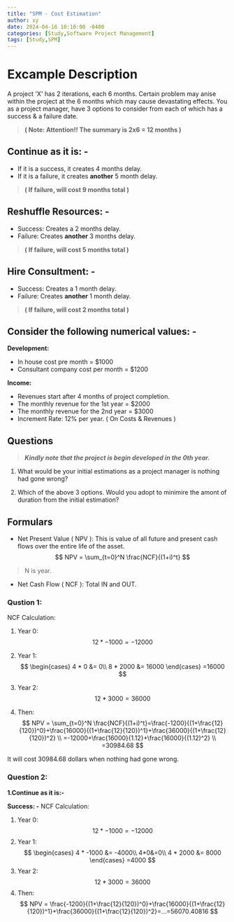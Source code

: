 ```yaml
---
title: "SPM - Cost Estimation"
author: xy
date: 2024-04-16 10:10:00 -0400
categories: [Study,Software Project Management]
tags: [Study,SPM]
---
```


# Excample Description

A project 'X' has 2 iterations, each 6 months. Certain problem may anise within the project at the 6 months which may cause devastating effects. You as a project manager, have 3 options to consider from each of which has a success & a failure date.
 > **( Note: Attention!! The summary is 2x6 = 12 months )**


## Continue as it is: -

 - If it is a success, it creates 4 months delay.  
 - If it is a failure, it creates **another** 5 month delay.
 >  **( If failure, will cost 9 months total )**
 

## Reshuffle Resources: -

- Success: Creates a 2 months delay.
- Failure: Creates **another** 3 months delay. 
>  **( If failure, will cost 5 months total )**


## Hire Consultment: -

- Success: Creates a 1 month delay.
- Failure: Creates **another** 1 month delay. 
 >  **( If failure, will cost 2 months total )**

## Consider the following numerical values: -

**Development:**
- In house cost pre month = $1000
- Consultant company cost per month = $1200

**Income:**
- Revenues start after 4 months of project completion.
- The monthly revenue for the 1st year = $2000
- The monthly revenue for the 2nd year = $3000
- Increment Rate: 12% per year. ( On Costs & Revenues )


## Questions

> ***Kindly note that the project is begin developed in the 0th year.***

1. What would be your initial estimations as a project manager is nothing had gone wrong?

2. Which of the above 3 options. Would you adopt to minimire the amont of duration from the initial estimation?

## Formulars

- Net Present Value ( NPV ): This is value of all future and present cash flows over the entire life of the asset.
$$
NPV = \sum_{t=0}^N \frac{NCF}{(1+i)^t}
$$
> N is year.

- Net Cash Flow ( NCF ): Total IN and OUT.

### Qustion 1:
NCF Calculation:
1.  Year 0: $$12 * -1000 = -12000$$
2.  Year 1: 
$$
 \begin{cases}
 4 * 0 &= 0\\
 8 * 2000 &= 16000
\end{cases} =16000
$$


3. Year 2: $$12 * 3000 = 36000$$
4. Then:
$$
NPV = \sum_{t=0}^N \frac{NCF}{(1+i)^t}=\frac{-1200}{(1+\frac{12}{120})^0}+\frac{16000}{(1+\frac{12}{120})^1}+\frac{36000}{(1+\frac{12}{120})^2}
\\
=-12000+\frac{16000}{1.12}+\frac{16000}{(1.12)^2}
\\
=30984.68
$$

It will cost 30984.68 dollars when nothing had gone wrong.

### Question 2:
**1.Continue as it is:-** 

**Success: -**
NCF Calculation:
1. Year 0: $$12*-1000=-12000$$
2. Year 1:
$$
 \begin{cases}
 4 * -1000 &= -4000\\
 4*0&=0\\
 4 * 2000 &= 8000
\end{cases} =4000
$$
3. Year 2: $$12*3000=36000$$
4. Then:
$$
NPV = \frac{-1200}{(1+\frac{12}{120})^0}+\frac{16000}{(1+\frac{12}{120})^1}+\frac{36000}{(1+\frac{12}{120})^2}=...=56070.40816
$$


